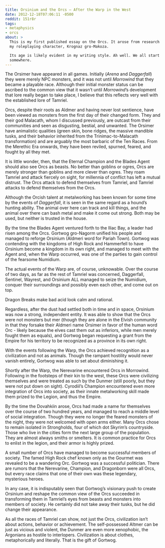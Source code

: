 ```yaml
---
title: Orsinium and the Orcs – After the Warp in the West
date: 2012-12-18T07:06:11 -0500
reddit: 151r8r
tags:
- metaphysics
- orcs
about: >
  This is my first published essay on the Orcs. It arose from research I did for
  my roleplaying character, Krognaz gro-Makoza.

  Its age is likely evident in my writing style. Ah well. We all start
  somewhere.
---
```


The Orsimer have appeared in all games. Initially (*Arena* and *Daggerfall*)
they were merely NPC monsters, and it was not until *Morrowind* that they became
a playable race. Although their initial monster status can be ascribed to the
common view that it wasn’t until *Morrowind*’s development that lore really
began to take place, I believe that this reflects very well with the established
lore of Tamriel.

Orcs, despite their roots as Aldmer and having never lost sentience, have been
viewed as monsters from the first day of their changed form. They and their god
Malacath, whom I discussed previously, are outcast from their communities and
seen as disgusting, bestial, and unwanted. The Orsimer have animalistic
qualities (green skin, bone ridges, the massive mandible tusks, and their
behavior inherited from the Trinimac-to-Malacath transformation) and are
arguably the most barbaric of the Ten Races. From the Merethic Era onwards, they
have been reviled, spurned, feared, and fought by all they met.

It is little wonder, then, that the Eternal Champion and the Blades Agent should
also see Orcs as beasts. No better than goblins or ogres, Orcs are merely
stronger than goblins and more clever than ogres. They roam Tamriel and attack
fiercely on sight, for millennia of conflict has left a mutual distrust. The
Orcs attack to defend themselves from Tamriel, and Tamriel attacks to defend
themselves from the Orcs.

Although the Orcish talent at metalworking has been known for some time by the
events of *Daggerfall*, it is seen in the same regard as a hound’s hunting
ability. The animal over here can track and kill things, and the animal over
there can bash metal and make it come out strong. Both may be used, but neither
is trusted in the house.

By the time the Blades Agent ventured forth to the Iliac Bay, a leader had risen
among the Orcs. Gortwog gro-Nagorm unified his people and managed to reforge
Orsinium (Aldmeri word for Pariah Town). Gortwog was contending with the
kingdoms of High Rock and Hammerfell to have Orsinium become a kingdom in its
own right, and managed to meet with the Agent and, when the Warp occurred, was
one of the parties to gain control of the fearsome Numidium.

The actual events of the Warp are, of course, unknowable. Over the course of two
days, as far as the rest of Tamriel was concerned, Daggerfall, Sentinel,
Wayrest, and Orsinium ALL managed to seize the Numidium, conquer their
surroundings and possibly even each other, and come out on top.

Dragon Breaks make bad acid look calm and rational.

Regardless, after the dust had settled both in time and in space, Orsinium was
now a strong, independent entity. It was able to show that the Orcs were not
monsters but mer (though they are alone in the Elvish community in that they
forsake their Aldmeri name Orsimer in favor of the human word Orc - likely
because the elves cast them out as inferiors, while men merely fought them as
equals), and Gortwog began requesting a grant from the Empire for his territory
to be recognized as a province in its own right.

With the events following the Warp, the Orcs achieved recognition as a
civilization and not as animals. Though the rampant hostility would never vanish
entirely, Gortwog was able to set about diminishing it.

Shortly after the Warp, the Nerevarine encountered Orcs in Morrowind. Following
in the footsteps of their kin to the west, these Orcs were civilizing themselves
and were treated as such by the Dunmer (still poorly, but they were not put down
on sight). Cyrodiil’s Champion encountered even more integration of Orcs into
society, as their innate metalworking skill made them prized to the Legion, and
thus the Empire.

By the time the Dovahkiin arose, Orcs had made a name for themselves over the
course of two hundred years, and managed to reach a middle level of social
integration. Though they were no longer the feared monsters of the night, they
were not welcomed with open arms either. Many Orcs chose to remain isolated in
Strongholds, four of which dot Skyrim’s countryside. Those who live in the
cities form the next large group of the population. They are almost always
smiths or smelters. It is common practice for Orcs to enlist in the legion, and
their armor is highly prized.

A small number of Orcs have managed to become successful members of society. The
famed High Rock chef known only as the Gourmet was revealed to be a wandering
Orc. Gortwog was a successful politician. There are rumors that the Nerevarine,
Champion, and Dragonborn were all Orcs, but every race claims that one of their
own was these legendary, mysterious heroes.

In any case, it is indisputably seen that Gortwog’s visionary push to create
Orsinium and reshape the common view of the Orcs succeeded in transforming them
in Tamriel’s eyes from beasts and monsters into members of society. He certainly
did not take away their tusks, but he did change their appearance.

As all the races of Tamriel can show, not just the Orcs, civilization isn’t
about actions, behavior or achievement. The self-possessed Altmer can be just as
vicious and violent, the Dunmer are even more xenophobic, the Argonians as
hostile to interlopers. Civilization is about clothes, metaphorically and
literally. That is the gift of Gortwog.
